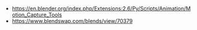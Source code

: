 * https://en.blender.org/index.php/Extensions:2.6/Py/Scripts/Animation/Motion_Capture_Tools
* https://www.blendswap.com/blends/view/70379